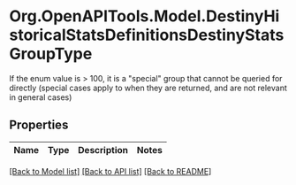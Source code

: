 # Org.OpenAPITools.Model.DestinyHistoricalStatsDefinitionsDestinyStatsGroupType
If the enum value is > 100, it is a \"special\" group that cannot be queried for directly (special cases apply to when they are returned, and are not relevant in general cases)

## Properties

Name | Type | Description | Notes
------------ | ------------- | ------------- | -------------

[[Back to Model list]](../README.md#documentation-for-models) [[Back to API list]](../README.md#documentation-for-api-endpoints) [[Back to README]](../README.md)

